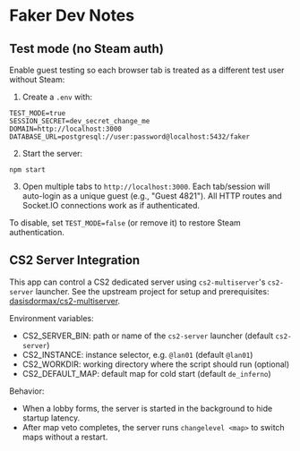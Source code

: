 # Faker Dev Notes

## Test mode (no Steam auth)

Enable guest testing so each browser tab is treated as a different test user without Steam:

1. Create a `.env` with:

```
TEST_MODE=true
SESSION_SECRET=dev_secret_change_me
DOMAIN=http://localhost:3000
DATABASE_URL=postgresql://user:password@localhost:5432/faker
```

2. Start the server:

```
npm start
```

3. Open multiple tabs to `http://localhost:3000`. Each tab/session will auto-login as a unique guest (e.g., "Guest 4821"). All HTTP routes and Socket.IO connections work as if authenticated.

To disable, set `TEST_MODE=false` (or remove it) to restore Steam authentication.

## CS2 Server Integration

This app can control a CS2 dedicated server using `cs2-multiserver`'s `cs2-server` launcher. See the upstream project for setup and prerequisites: [dasisdormax/cs2-multiserver](https://github.com/dasisdormax/cs2-multiserver).

Environment variables:

- CS2_SERVER_BIN: path or name of the `cs2-server` launcher (default `cs2-server`)
- CS2_INSTANCE: instance selector, e.g. `@lan01` (default `@lan01`)
- CS2_WORKDIR: working directory where the script should run (optional)
- CS2_DEFAULT_MAP: default map for cold start (default `de_inferno`)

Behavior:

- When a lobby forms, the server is started in the background to hide startup latency.
- After map veto completes, the server runs `changelevel <map>` to switch maps without a restart.

